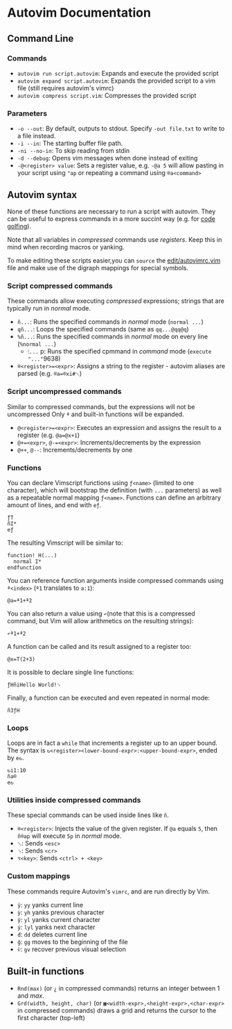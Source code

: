 # Autovim Documentation

## Command Line

### Commands

* `autovim run script.autovim`: Expands and execute the provided script
* `autovim expand script.autovim`: Expands the provided script to a vim file (still requires autovim's vimrc)
* `autovim compress script.vim`: Compresses the provided script

### Parameters

* `-o --out`: By default, outputs to stdout. Specify `-out file.txt` to write to a file instead.
* `-i --in`: The starting buffer file path.
* `-ni --no-in`: To skip reading from stdin
* `-d --debug`: Opens vim messages when done instead of exiting
* `-@<register> value`: Sets a register value, e.g. `-@a 5` will allow pasting in your script using `"ap` or repeating a command using `®a<command>`

## Autovim syntax

None of these functions are necessary to run a script with autovim. They can be useful to express commands in a more succint way (e.g. for [code golfing](https://codegolf.stackexchange.com)).

Note that all variables in *compressed* commands use *registers*. Keep this in mind when recording macros or yanking.

To make editing these scripts easier,you can `source` the [edit/autovimrc.vim](edit/autovimrc.vim) file and make use of the digraph mappings for special symbols.

### Script compressed commands

These commands allow executing *compressed* expressions; strings that are typically run in *normal* mode.

* `ñ...`: Runs the specified commands in _normal_ mode (`normal ...`)
* `qñ...`: Loops the specified commands (same as `qq...@qq@q`)
* `%ñ...`: Runs the specified commands in _normal_ mode on every line (`%normal ...`)
    * `⁝...` p: Runs the specified cpmmand in _command_ mode (`execute "..."`9638)
* `®<register>=<expr>`: Assigns a string to the register - autovim aliases are parsed (e.g. `®a=®xi#␛`)

### Script uncompressed commands

Similar to compressed commands, but the expressions will not be uncompressed Only `ª` and built-in functions will be expanded.

* `@<register>=<expr>`: Executes an expression and assigns the result to a register (e.g. `@a=@x+1`)
* `@+=<expr>`, `@-=<expr>`: Increments/decrements by the expression
* `@++`, `@--`: Increments/decrements by one

### Functions

You can declare Vimscript functions using `ƒ<name>` (limited to one character), which will bootstrap the definition (with `...` parameters) as well as a repeatable normal mapping `ƒ<name>`. Functions can define an arbitrary amount of lines, and end with `eƒ`.

    ƒT
    ñI*
    eƒ

The resulting Vimscript will be similar to:

    function! H(...)
      normal I*
    endfunction

You can reference function arguments inside compressed commands using `ª<index>` (`ª1` translates to `a:1`):

    @a=ª1+ª2

You can also return a value using `↶`(note that this is a compressed command, but Vim will allow arithmetics on the resulting strings):

    ↶ª1+ª2

A function can be called and its result assigned to a register too:

    @x=T(2+3)

It is possible to declare single line functions:

    ƒHñiHello World!␍

Finally, a function can be executed and even repeated in normal mode:

    ñ3ƒH

### Loops

Loops are in fact a `while` that increments a register up to an upper bound. The syntax is `↻<register><lower-bound-expr>:<upper-bound-expr>`, ended by `e↻`.

    ↻i1:10
    ña®
    e↻

### Utilities inside compressed commands

These special commands can be used inside lines like `ñ`.

* `®<register>`: Injects the value of the given register. If `@a` equals `5`, then `ñ®ap` will execute `5p` in _normal_ mode.
* `␛`: Sends `<esc>`
* `␍`: Sends `<cr>`
* `⌥<key>`: Sends `<ctrl> + <key>`

### Custom mappings

These commands require Autovim's `vimrc`, and are run directly by Vim.

* `ÿ`: `yy` yanks current line
* `ỳ`: `yh` yanks previous character
* `ŷ`: `yl` yanks current character
* `ý`: `lyl` yanks next character
* `đ`: `dd` deletes current line
* `ğ`: `gg` moves to the beginning of the file
* `ѷ`: `gv` recover previous visual selection

## Built-in functions

* `Rnd(max)` (or `¿` in compressed commands) returns an integer between 1 and *max*.
* `Grd(width, height, char)` (or `▦<width-expr>,<height-expr>,<char-expr>` in compressed commands) draws a grid and returns the cursor to the first character (top-left)
